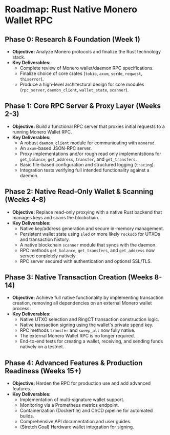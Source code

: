 # Roadmap: Rust Native Monero Wallet RPC

## Phase 0: Research & Foundation (Week 1)
-   **Objective:** Analyze Monero protocols and finalize the Rust technology stack.
-   **Key Deliverables:**
    -   Complete review of Monero wallet/daemon RPC specifications.
    -   Finalize choice of core crates (`tokio`, `axum`, `serde`, `reqwest`, `thiserror`).
    -   Produce a high-level architectural design for core modules (`rpc_server`, `daemon_client`, `wallet_state`, `scanner`).

## Phase 1: Core RPC Server & Proxy Layer (Weeks 2-3)
-   **Objective:** Build a functional RPC server that proxies initial requests to a running Monero Wallet RPC.
-   **Key Deliverables:**
    -   A robust `daemon_client` module for communicating with `monerod`.
    -   An `axum`-based JSON-RPC server.
    -   Proxy implementations and/or rough read only implementstions for `get_balance`, `get_address`, `transfer`, and `get_transfers`.
    -   Basic file-based configuration and structured logging (`tracing`).
    -   Integration tests verifying full intended functionality against a  daemon.

## Phase 2: Native Read-Only Wallet & Scanning (Weeks 4-8)
-   **Objective:** Replace read-only proxying with a native Rust backend that manages keys and scans the blockchain.
-   **Key Deliverables:**
    -   Native key/address generation and secure in-memory management.
    -   Persistent wallet state using `sled` or more likely `rocksdb` for UTXOs and transaction history.
    -   A native blockchain `scanner` module that syncs with the daemon.
    -   RPC methods `get_balance`, `get_transfers`, and `get_address` now served conpletely natively.
    -   RPC server secured with authentication and optionsl SSL/TLS.

## Phase 3: Native Transaction Creation (Weeks 8-14)
-   **Objective:** Achieve full native functionality by implementing transaction creation, removing all dependencies on an external Monero wallet process.
-   **Key Deliverables:**
    -   Native UTXO selection and RingCT transaction construction logic.
    -   Native transaction signing using the wallet's private spend key.
    -   RPC methods `transfer` and `sweep_all` now fully native.
    -   The external Monero Wallet RPC is no longer required.
    -   End-to-end tests for creating a wallet, receiving, and sending funds natively on a testnet.

## Phase 4: Advanced Features & Production Readiness (Weeks 15+)
-   **Objective:** Harden the RPC for production use and add advanced features.
-   **Key Deliverables:**
    -   Implementation of multi-signature wallet support.
    -   Monitoring via a Prometheus metrics endpoint.
    -   Containerization (Dockerfile) and CI/CD pipeline for automated builds.
    -   Comprehensive API documentation and user guides.
    -   (Stretch Goal) Hardware wallet integration for signing.
